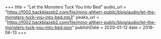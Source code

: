 +++
title = "Let the Monsters Tuck You Into Bed"
audio_url = "https://f002.backblazeb2.com/file/mino-altherr-public/blog/audio/let-the-monsters-tuck-you-into-bed.mp3"
peaks_url = "https://f002.backblazeb2.com/file/mino-altherr-public/blog/audio/let-the-monsters-tuck-you-into-bed.json"
publishDate = 2020-01-12
date = 2018-06-13
+++
